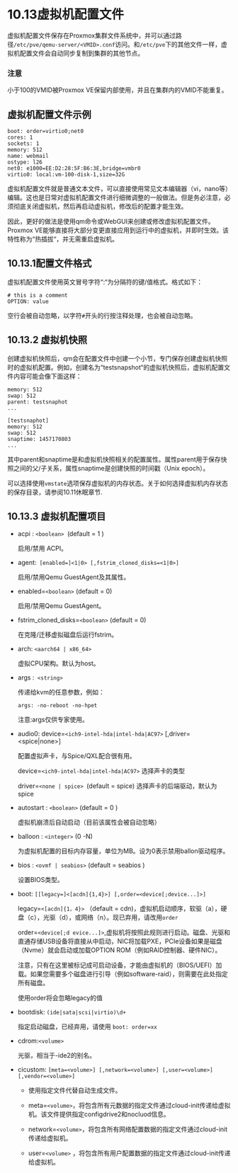 # 10.13虚拟机配置文件

虚拟机配置文件保存在Proxmox集群文件系统中，并可以通过路径`/etc/pve/qemu-server/<VMID>.conf`访问。和`/etc/pve`下的其他文件一样，虚拟机配置文件会自动同步复制到集群的其他节点。

### 注意

小于100的VMID被Proxmox VE保留内部使用，并且在集群内的VMID不能重复。

## 虚拟机配置文件示例

```
boot: order=virtio0;net0
cores: 1
sockets: 1
memory: 512
name: webmail
ostype: l26
net0: e1000=EE:D2:28:5F:B6:3E,bridge=vmbr0
virtio0: local:vm-100-disk-1,size=32G
```

虚拟机配置文件就是普通文本文件，可以直接使用常见文本编辑器（vi，nano等）编辑。这也是日常对虚拟机配置文件进行细微调整的一般做法。但是务必注意，必须彻底关闭虚拟机，然后再启动虚拟机，修改后的配置才能生效。

因此，更好的做法是使用qm命令或WebGUI来创建或修改虚拟机配置文件。Proxmox VE能够直接将大部分变更直接应用到运行中的虚拟机，并即时生效。该特性称为“热插拔“，并无需重启虚拟机。

## 10.13.1配置文件格式
虚拟机配置文件使用英文冒号字符“:“为分隔符的键/值格式。格式如下：

```
# this is a comment
OPTION: value
```

空行会被自动忽略，以字符`#`开头的行按注释处理，也会被自动忽略。

## 10.13.2 虚拟机快照

创建虚拟机快照后，qm会在配置文件中创建一个小节，专门保存创建虚拟机快照时的虚拟机配置。例如，创建名为“testsnapshot“的虚拟机快照后，虚拟机配置文件内容可能会像下面这样：


```
memory: 512
swap: 512
parent: testsnaphot
...

[testsnaphot]
memory: 512
swap: 512
snaptime: 1457170803
...
```

其中parent和snaptime是和虚拟机快照相关的配置属性。属性parent用于保存快照之间的父/子关系，属性snaptime是创建快照的时间戳（Unix epoch）。

可以选择使用`vmstate`选项保存虚拟机的内存状态。关于如何选择虚拟机内存状态的保存目录，请参阅10.11休眠章节.

## 10.13.3 虚拟机配置项目

- acpi : `<boolean> `(default = 1 )
  
  启用/禁用 ACPI。

- agent:` [enabled=]<1|0> [,fstrim_cloned_disks=<1|0>]`

  启用/禁用Qemu GuestAgent及其属性。

- enabled=`<boolean>` (default = 0)

  启用/禁用Qemu GuestAgent。

- fstrim_cloned_disks=`<boolean>` (default = 0)

  在克隆/迁移虚拟磁盘后运行fstrim。

- arch: `<aarch64 | x86_64>`

  虚拟CPU架构。默认为host。

- args :` <string>`

  传递给kvm的任意参数，例如：
  
  ```
  args: -no-reboot -no-hpet
  ```

  注意:args仅供专家使用。

- audio0: device=`<ich9-intel-hda|intel-hda|AC97>` [,driver=<spice|none>]
 
  配置虚拟声卡，与Spice/QXL配合很有用。

  device=`<ich9-intel-hda|intel-hda|AC97>` 选择声卡的类型

  driver=`<none | spice> `(default = spice) 选择声卡的后端驱动，默认为spice


- autostart : `<boolean>` (default = 0 )

  虚拟机崩溃后自动启动（目前该属性会被自动忽略）

- balloon : `<integer>` (0 -N)

  为虚拟机配置的目标内存容量，单位为MB。设为0表示禁用ballon驱动程序。
  
- bios : `<ovmf | seabios>` (default = seabios )

  设置BIOS类型。

- boot: `[[legacy=]<[acdn]{1,4}>] [,order=<device[;device...]>]`

  legacy=`<[acdn]{1，4}>` （default = cdn)，虚拟机启动顺序，软驱（a），硬盘（c），光驱（d），或网络（n）。现已弃用，请改用`order`

  order=`<device[;d evice...]>`,虚拟机将按照此规则进行启动。磁盘、光驱和直通存储USB设备将直接从中启动，NIC将加载PXE，PCIe设备如果是磁盘（Nvme）就会启动或加载OPTION ROM（例如RAID控制器、硬件NIC）。

  注意，只有在这里被标记成可启动设备，才能由虚拟机的（BIOS/UEFI）加载。如果您需要多个磁盘进行引导（例如software-raid），则需要在此处指定所有磁盘。
  
  使用order将会忽略legacy的值

- bootdisk: `(ide|sata|scsi|virtio)\d+`
 
  指定启动磁盘，已经弃用，请使用 `boot: order=xx`

- cdrom:`<volume>`

  光驱，相当于-ide2的别名。

- cicustom: `[meta=<volume>] [,network=<volume>] [,user=<volume>] [,vendor=<volume>]
`
  - 使用指定文件代替自动生成文件。

  - meta=`<volume>`，将包含所有元数据的指定文件通过cloud-init传递给虚拟机。该文件提供指定configdrive2和nocluod信息。

  - network=`<volume>`，将包含所有网络配置数据的指定文件通过cloud-init传递给虚拟机。

  - user=`<volume>` ，将包含所有用户配置数据的指定文件通过cloud-init传递给虚拟机。